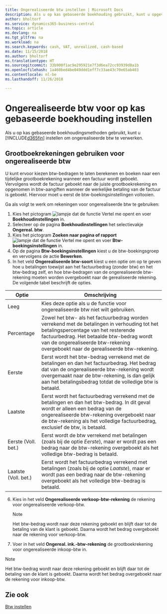 ```yaml
---
title: Ongerealiseerde btw instellen | Microsoft Docs
description: Als u op kas gebaseerde boekhouding gebruikt, kunt u opgeven hoe ongerealiseerde btw voor verkopen en inkopen moet worden verwerkt.
author: bholtorf
ms.service: dynamics365-business-central
ms.topic: article
ms.devlang: na
ms.tgt_pltfrm: na
ms.workload: na
ms.search.keywords: cash, VAT, unrealized, cash-based
ms.date: 11/15/2018
ms.author: bholtorf
ms.translationtype: HT
ms.sourcegitcommit: 33b900f1ac9e295921e7f3d6ea72cc93939d8a1b
ms.openlocfilehash: 1a460bed4be049ddd1eff7c33ae43c70e65ab403
ms.contentlocale: nl-be
ms.lasthandoff: 11/26/2018

---
```


# <a name="set-up-unrealized-vat-for-cash-based-accounting"></a>Ongerealiseerde btw voor op kas gebaseerde boekhouding instellen
Als u op kas gebaseerde boekhoudingsmethoden gebruikt, kunt u [!INCLUDE[d365fin](includes/d365fin_md.md)] instellen om ongerealiseerde btw te verwerken.

## <a name="to-use-general-ledger-accounts-for-unrealized-vat"></a>Grootboekrekeningen gebruiken voor ongerealiseerde btw
U kunt ervoor kiezen btw-bedragen te laten berekenen en boeken naar een tijdelijke grootboekrekening wanneer een factuur wordt geboekt. Vervolgens wordt de factuur geboekt naar de juiste grootboekrekening en opgenomen in btw-aangiften wanneer de werkelijke betaling van de factuur is geboekt. Hiervoor moet u eerst de btw-boekingsinstellingen voltooien.

Ga als volgt te werk om rekeningen voor ongerealiseerde btw te gebruiken:
1. Kies het pictogram ![lampje dat de functie Vertel me opent](media/ui-search/search_small.png "Vertel me wat u wilt doen") en voer **Boekhoudinstellingen** in.
2. Selecteer op de pagina **Boekhoudinstellingen** het selectievakje **Ongereal. btw**.
3. Kies het pictogram **Zoeken naar pagina of rapport** ![lampje dat de functie Vertel me opent](media/ui-search/search_small.png "Vertel me wat u wilt doen") en voer **Btw-boekingsinstellingen** in.
4. Op de pagina **Btw-boekingsinstellingen** kiest u de btw-boekingsgroep en vervolgens de actie **Bewerken**.
5. In het veld **Ongerealiseerde btw-soort** kiest u een optie om op te geven hoe u betalingen toewijst aan het factuurbedrag (zonder btw) en het btw-bedrag zelf, en hoe btw-bedragen van de ongerealiseerde btw-rekening moeten worden overgeboekt naar de gerealiseerde rekening. De volgende tabel beschrijft de opties.

| Optie | Omschrijving |
| --- | --- |
| Leeg | Kies deze optie als u de functie voor ongerealiseerde btw niet wilt gebruiken. |
| Percentage | Zowel het btw- als het factuurbedrag worden verrekend met de betalingen in verhouding tot het betalingspercentage van het resterende factuurbedrag. Het betaalde btw-bedrag wordt van de ongerealiseerde btw-rekening overgeboekt naar de gerealiseerde btw-rekening. |
| Eerste | Eerst wordt het btw-bedrag verrekend met de betalingen en dan het factuurbedrag. Het bedrag dat van de ongerealiseerde btw-rekening wordt overgemaakt naar de btw-rekening, is dan gelijk aan het betalingsbedrag totdat de volledige btw is betaald. |
| Laatste | Eerst wordt het factuurbedrag verrekend met de betalingen en dan het btw-bedrag. In dit geval wordt er alleen een bedrag van de ongerealiseerde btw-rekening overgeboekt naar de btw-rekening als het volledige factuurbedrag, exclusief de btw, is betaald. |
| Eerste (Voll. bet.) | Eerst wordt de btw verrekend met betalingen (zoals bij de optie _Eerste_), maar er wordt pas een bedrag naar de btw-rekening overgeboekt als het volledige btw-bedrag is betaald. |
| Laatste (Voll. bet.) | Eerst wordt het factuurbedrag verrekend met betalingen (zoals bij de optie _Laatste_), maar er wordt pas een bedrag naar de btw-rekening overgeboekt als het volledige btw-bedrag is betaald. |

6. Kies in het veld **Ongerealiseerde verkoop-btw-rekening** de rekening voor ongerealiseerde verkoop-btw.

    > [!NOTE]  
    > Het btw-bedrag wordt naar deze rekening geboekt en blijft daar tot de betaling van de klant is geboekt. Daarna wordt het bedrag overgeboekt naar de rekening voor verkoop-btw.
7. Voer in het veld **Ongereal. ink.-btw-rekening** de grootboekrekening voor ongerealiseerde inkoop-btw in.

> [!NOTE]  
> Het btw-bedrag wordt naar deze rekening geboekt en blijft daar tot de betaling van de klant is geboekt. Daarna wordt het bedrag overgeboekt naar de rekening voor inkoop-btw.

## <a name="see-also"></a>Zie ook
[Btw instellen](finance-setup-vat.md)

